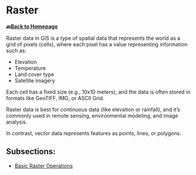 # Raster

__🔙[Back to Homepage](/content/intro.md)__

Raster data in GIS is a type of spatial data that represents the world as a grid of pixels (cells), where each pixel has a value representing information such as:

- Elevation
- Temperature
- Land cover type
- Satellite imagery

Each cell has a fixed size (e.g., 10x10 meters), and the data is often stored in formats like GeoTIFF, IMG, or ASCII Grid.

Raster data is best for continuous data (like elevation or rainfall), and it’s commonly used in remote sensing, environmental modeling, and image analysis.

In contrast, vector data represents features as points, lines, or polygons.

## Subsections:

- [Basic Raster Operations](/content/wiki/en_qgis_raster_basic_wiki.md)


